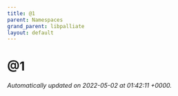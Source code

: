 ```yaml
---
title: @1
parent: Namespaces
grand_parent: libpalliate
layout: default
---
```


# @1









_Automatically updated on 2022-05-02 at 01:42:11 +0000._